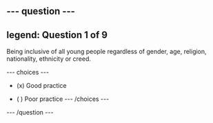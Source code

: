 --- question ---
---
legend: Question 1 of 9
---

Being inclusive of all young people regardless of gender, age, religion, nationality, ethnicity or creed.

--- choices ---
- (x) Good practice

- ( ) Poor practice
--- /choices ---

--- /question ---
